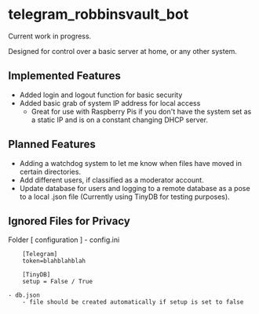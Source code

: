 # telegram_robbinsvault_bot
 
Current work in progress.

Designed for control over a basic server at home, or any other system.

## Implemented Features ##
- Added login and logout function for basic security
- Added basic grab of system IP address for local access
    - Great for use with Raspberry Pis if you don't have the system set as a static IP and is on a constant changing DHCP server.

## Planned Features ##
- Adding a watchdog system to let me know when files have moved in certain directories.
- Add different users, if classified as a moderator account.
- Update database for users and logging to a remote database as a pose to a local .json file (Currently using TinyDB for testing purposes).

## Ignored Files for Privacy ##
Folder [ configuration ]
    - config.ini
```
    [Telegram]
    token=blahblahblah

    [TinyDB]
    setup = False / True
```
    - db.json 
        - file should be created automatically if setup is set to false